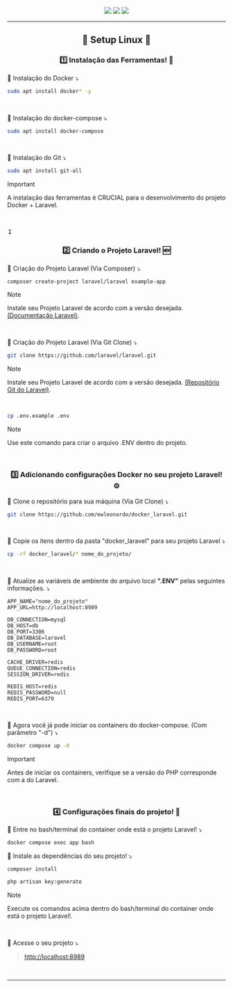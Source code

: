 <p align="center">
    <a href="https://git-scm.com/doc" target="_blank"><img src="https://skillicons.dev/icons?i=git" /></a>
    <a a href="https://docs.docker.com/"><img src="https://skillicons.dev/icons?i=docker" /></a>
    <a href="https://laravel.com/docs/master"><img src="https://skillicons.dev/icons?i=laravel" /></a>
</p>

<hr>

<div align=center>

## 🐧 Setup Linux 🐧

</div>

<div align=center>

### 1️⃣ Instalação das Ferramentas! 🔧

</div>

🔹 Instalação do Docker ⤵

```sh
sudo apt install docker* -y
```

<br>

🔹 Instalação do docker-compose ⤵

```sh
sudo apt install docker-compose
```

<br>

🔹 Instalação do Git ⤵

```sh
sudo apt install git-all
```

> [!IMPORTANT]
> A instalação das ferramentas é CRUCIAL para o desenvolvimento do projeto Docker + Laravel.

<br>

↧

<div align=center>

### 2️⃣ Criando o Projeto Laravel! 🆕

</div>

🔹 Criação do Projeto Laravel (Via Composer) ⤵

```sh
composer create-project laravel/laravel example-app
```

> [!NOTE]
> Instale seu Projeto Laravel de acordo com a versão desejada. [(Documentação Laravel)](https://laravel.com/docs/master/installation#your-first-laravel-project).

<br>

🔹 Criação do Projeto Laravel (Via Git Clone) ⤵

```sh
git clone https://github.com/laravel/laravel.git
```

> [!NOTE]
> Instale seu Projeto Laravel de acordo com a versão desejada. [(Repositório Git do Laravel)](https://github.com/laravel/laravel/tree/10.x).

<br>

```sh
cp .env.example .env
```

> [!NOTE]
> Use este comando para criar o arquivo .ENV dentro do projeto.

<br>

<div align=center>
    
### 3️⃣ Adicionando configurações Docker no seu projeto Laravel! ⚙️

</div>

🔹 Clone o repositório para sua máquina (Via Git Clone) ⤵

```sh
git clone https://github.com/ewleonardo/docker_laravel.git
```

<br>

🔹 Copie os itens dentro da pasta "docker_laravel" para seu projeto Laravel ⤵

```sh
cp -rf docker_laravel/* nome_do_projeto/
```

<br>

🔹 Atualize as variáveis de ambiente do arquivo local **".ENV"** pelas seguintes informações. ⤵

```laravel
APP_NAME="nome_do_projeto"
APP_URL=http://localhost:8989

DB_CONNECTION=mysql
DB_HOST=db
DB_PORT=3306
DB_DATABASE=laravel
DB_USERNAME=root
DB_PASSWORD=root

CACHE_DRIVER=redis
QUEUE_CONNECTION=redis
SESSION_DRIVER=redis

REDIS_HOST=redis
REDIS_PASSWORD=null
REDIS_PORT=6379
```

<br>

🔹 Agora você já pode iniciar os containers do docker-compose. (Com parâmetro "-d") ⤵

```sh
docker compose up -d
```

> [!IMPORTANT]
> Antes de iniciar os containers, verifique se a versão do PHP corresponde com a do Laravel.

<br>

<div align=center>
    
### 4️⃣ Configurações finais do projeto! 🏁

</div>

🔹 Entre no bash/terminal do container onde está o projeto Laravel! ⤵

```sh
docker compose exec app bash
```

🔹 Instale as dependências do seu projeto! ⤵

```sh
composer install
```

```sh
php artisan key:generate
```

> [!NOTE]
> Execute os comandos acima dentro do bash/terminal do container onde está o projeto Laravel!.

<br>

🔹 Acesse o seu projeto ⤵

> [http://localhost:8989](http://localhost:8989)

<br>

<!-- <div align=center>
    
### 5️⃣ Comandos para manipulação dos containers!

</div>

🔹 Iniciar containers docker-compose ⤵

```sh
docker compose up -d
```

<br>

🔹 Parar containers docker-compose ⤵

```sh
docker compose down -v
```

> [!NOTE]
> Caso queira manter o volume, apague o parâmetro "-v" do comando.

<br>

<div align=center>
    
### 6️⃣ Recursos Adicionais!
</div> -->

<hr>
    
<!--

##### Interação com os Containers 🔹

1.  Acessar terminal dos containers.

    ```sh
    docker compose exec <nome_do_container> bash
    ```

2.  Acessar diretamente o mysql de um container via terminal.

    ```sh
    docker exec -it <container_id ou nome_do_container> mysql -uroot -p
    ```

3.  Iniciar serviços docker-compose / Remover os serviços do docker-compose.
    ```sh
    docker compose up -d
    ```
    ```sh
    docker compose down -v
    ```
4.  Buildar a imagem. (No caso de alterações da configuração docker)
    ```sh
    docker compose build
    ```
    | OR
    ```sh
    docker compose up --build
    ```
5.  Colocar arquivos dentro dos containers / Pegar arquivos dos Containers.
    ```sh
    docker cp <nome_do_arquivo> <nome_do_container ou id_do_container>:/<pasta_do_container>
    ```
    ```sh
    docker cp <id_do_container>:/<nome_do_arquivo> meuarquivo.js
    ```

### 3️⃣ Dicas e Precauções

##### Interação com os Containers 🔹

1. [Comandos no bash MySQL](https://www.diegobrocanelli.com.br/mysql/comandos-basicos-mysql-no-terminal/);

##### Interação com os Containers 🔹

1. [Corrigir importação de muitos registros](https://pt.stackoverflow.com/questions/37520/erro-1153-do-mysql-got-a-packet-bigger-than-max-allowed-packet-bytes);

### 4️⃣ Documentações e Fontes

##### Documentações 🔹

1. [Laravel](https://laravel.com/)

2. [Docker](https://docs.docker.com/)

3. [Git](https://docs.github.com/pt)

##### Fontes 🔹

1. [Video Yt](https://www.youtube.com/watch?v=oz9K3jtFUvI)

2. [Repositório](https://github.com/especializati/setup-docker-laravel.git) -->
